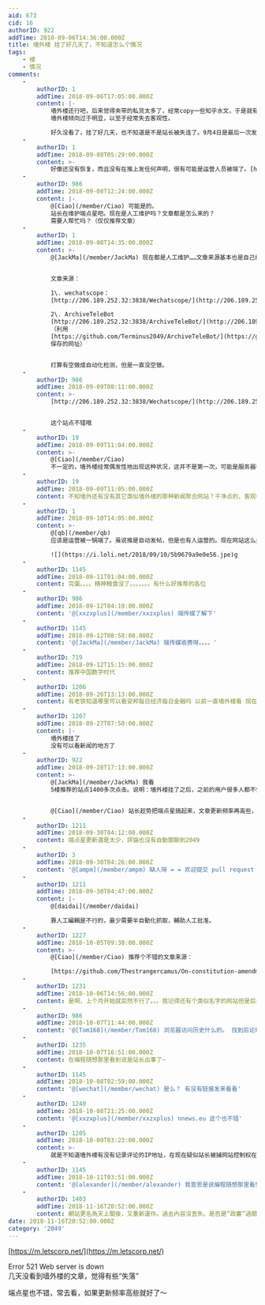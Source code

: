 ```yaml
---
aid: 673
cid: 16
authorID: 922
addTime: 2018-09-06T14:36:00.000Z
title: 墙外楼 挂了好几天了，不知道怎么个情况
tags:
    - 楼
    - 情况
comments:
    -
        authorID: 1
        addTime: 2018-09-06T17:05:00.000Z
        content: |-
            墙外楼还行吧，后来觉得夹带的私货太多了，经常copy一些知乎水文，于是就有了端点星……  
            墙外楼倾向过于明显，以至于经常失去客观性。

            好久没看了，挂了好几天，也不知道是不是站长被失连了。9月4日是最后一次发推。
    -
        authorID: 1
        addTime: 2018-09-08T05:29:00.000Z
        content: >-
            好像还没有恢复，而且没有在推上发任何声明，很有可能是运营人员被端了。[https://twitter.com/letscorp](https://twitter.com/letscorp)
    -
        authorID: 986
        addTime: 2018-09-08T12:24:00.000Z
        content: |-
            @[Ciao](/member/Ciao) 可能是的。  
            站长在维护端点星吧。现在是人工维护吗？文章都是怎么来的？  
            需要人帮忙吗？（仅仅推荐文章）
    -
        authorID: 1
        addTime: 2018-09-08T14:35:00.000Z
        content: >-
            @[JackMa](/member/JackMa) 现在都是人工维护……文章来源基本也是自己维护。


            文章来源：  

            1\. wechatscope：
            [http://206.189.252.32:3838/Wechatscope/](http://206.189.252.32:3838/Wechatscope/)  

            2\. ArchiveTeleBot
            [http://206.189.252.32:3838/ArchiveTeleBot/](http://206.189.252.32:3838/ArchiveTeleBot/)
            （利用
            [https://github.com/Terminus2049/ArchiveTeleBot/](https://github.com/Terminus2049/ArchiveTeleBot/)
            保存的网址）


            打算有空做成自动化检测，但是一直没空做。
    -
        authorID: 986
        addTime: 2018-09-09T08:11:00.000Z
        content: >-
            [http://206.189.252.32:3838/Wechatscope/](http://206.189.252.32:3838/Wechatscope/)


            这个站点不错哦
    -
        authorID: 19
        addTime: 2018-09-09T11:04:00.000Z
        content: >-
            @[Ciao](/member/Ciao)
            不一定的，墙外楼经常偶发性地出现这种状况，这并不是第一次，可能是服务器被攻击当掉了吧，那个twitter帐号的历史内容，显然是程序自动将网站的新闻内容推送出来的，并不是站长人工维护的。
    -
        authorID: 19
        addTime: 2018-09-09T11:05:00.000Z
        content: 不知墙外还有没有其它类似墙外楼的那种新闻聚合网站？干净点的，客观中立的。。。
    -
        authorID: 1
        addTime: 2018-09-10T14:05:00.000Z
        content: >-
            @[qb](/member/qb)
            应该是运营被一锅端了。虽说推是自动发帖，但是也有人运营的。现在网站这么久没动静，没在推上做说明，几乎可以肯定站长失联。  

            ![](https://i.loli.net/2018/09/10/5b9679a9e0e56.jpe)g
    -
        authorID: 1145
        addTime: 2018-09-11T01:04:00.000Z
        content: 完蛋。。。。精神粮食没了。。。。。。。有什么好推荐的各位
    -
        authorID: 986
        addTime: 2018-09-12T04:19:00.000Z
        content: '@[xxzxplus](/member/xxzxplus) 端传媒了解下'
    -
        authorID: 1145
        addTime: 2018-09-12T08:58:00.000Z
        content: '@[JackMa](/member/JackMa) 端传媒收费呀。。。。'
    -
        authorID: 719
        addTime: 2018-09-12T15:15:00.000Z
        content: 推荐中国数字时代
    -
        authorID: 1206
        addTime: 2018-09-26T13:13:00.000Z
        content: 有老铁知道哪里可以看安邦每日经济每日金融吗 以前一直墙外楼看 现在没了 超级不方便
    -
        authorID: 1207
        addTime: 2018-09-27T07:50:00.000Z
        content: |-
            墙外楼挂了  
            没有可以看新闻的地方了
    -
        authorID: 922
        addTime: 2018-09-28T17:13:00.000Z
        content: >-
            @[JackMa](/member/JackMa) 我看
            5楼推荐的站点1400多次点击。说明：墙外楼挂了之后，之前的用户很多人都不知道该看什么了....


            @[Ciao](/member/Ciao) 站长趁势把端点星搞起来，文章更新频率再高些，差不多可以替代墙外楼了。
    -
        authorID: 1211
        addTime: 2018-09-30T04:12:00.000Z
        content: 端点星更新還是太少，評論也沒有自動關聯到2049
    -
        authorID: 3
        addTime: 2018-09-30T04:26:00.000Z
        content: '@[ampm](/member/ampm) 缺人呀 = = 欢迎提交 pull request ，加入 contributor'
    -
        authorID: 1211
        addTime: 2018-09-30T04:47:00.000Z
        content: |-
            @[daidai](/member/daidai)

            靠人工編輯是不行的，最少需要半自動化抓取，輔助人工批准。
    -
        authorID: 1227
        addTime: 2018-10-05T09:38:00.000Z
        content: >-
            @[Ciao](/member/Ciao) 推荐个不错的文章来源：  

            [https://github.com/Thestrangercamus/On-constitution-amendment-NO.1/issues](https://github.com/Thestrangercamus/On-constitution-amendment-NO.1/issues)
    -
        authorID: 1231
        addTime: 2018-10-06T14:56:00.000Z
        content: 是啊，上个月开始就突然不行了。。。我记得还有个类似名字的网站但是后来书签搞丢了，忘记名字搜不出来了
    -
        authorID: 986
        addTime: 2018-10-07T11:44:00.000Z
        content: '@[Tom168](/member/Tom168) 浏览器访问历史什么的。 找到后论坛里分享下～'
    -
        authorID: 1235
        addTime: 2018-10-07T16:51:00.000Z
        content: 在编程随想那里看到说是站长出事了~
    -
        authorID: 1145
        addTime: 2018-10-08T02:59:00.000Z
        content: '@[wechat](/member/wechat) 是么？ 有没有链接发来看看'
    -
        authorID: 1240
        addTime: 2018-10-08T21:25:00.000Z
        content: '@[xxzxplus](/member/xxzxplus) nnews.eu 这个也不错'
    -
        authorID: 1205
        addTime: 2018-10-09T03:23:00.000Z
        content: >-
            就是不知道墙外楼有没有记录评论的IP地址，在现在疑似站长被捕网站控制权在当局手上的情况下，后台记录的评论IP对没开代理或tor的网友会有危险
    -
        authorID: 1145
        addTime: 2018-10-11T03:51:00.000Z
        content: '@[alexander](/member/alexander) 我意思是说编程随想那里看到站长出事的link'
    -
        authorID: 1403
        addTime: 2018-11-16T20:52:00.000Z
        content: 網站更名為天上閣後，又重新運作。過去內容沒丟失。是否是“政審”過關了？
date: 2018-11-16T20:52:00.000Z
category: '2049'
---
```


[https://m.letscorp.net/](https://m.letscorp.net/)

Error 521 Web server is down  
几天没看到墙外楼的文章，觉得有些“失落”

端点星也不错，常去看，如果更新频率高些就好了～
